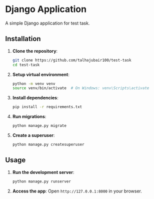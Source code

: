 # Django Application

A simple Django application for test task.

## Installation

1. **Clone the repository**:
    ```sh
    git clone https://github.com/talhajubair100/test-task
    cd test-task
    ```

2. **Setup virtual environment**:
    ```sh
    python -m venv venv
    source venv/bin/activate  # On Windows: venv\Scripts\activate
    ```

3. **Install dependencies**:
    ```sh
    pip install -r requirements.txt
    ```

4. **Run migrations**:
    ```sh
    python manage.py migrate
    ```

5. **Create a superuser**:
    ```sh
    python manage.py createsuperuser
    ```

## Usage

1. **Run the development server**:
    ```sh
    python manage.py runserver
    ```

2. **Access the app**:
    Open `http://127.0.0.1:8000` in your browser.
